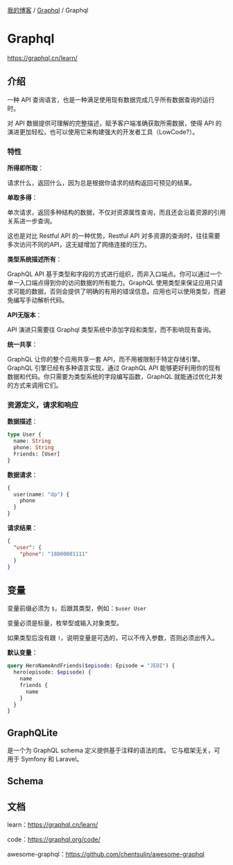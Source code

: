[我的博客](../_index.md) / [Graphql](_index.md) / Graphql

# Graphql

<https://graphql.cn/learn/>

## 介绍

一种 API 查询语言，也是一种满足使用现有数据完成几乎所有数据查询的运行时。

对 API 数据提供可理解的完整描述，赋予客户端准确获取所需数据，使得 API 的演进更加轻松，也可以使用它来构建强大的开发者工具（LowCode?）。

### 特性

**所得即所取**：

请求什么，返回什么，因为总是根据你请求的结构返回可预见的结果。

**单取多得**：

单次请求，返回多种结构的数据，不仅对资源属性查询，而且还会沿着资源的引用关系进一步查询。

这也是对比 Restful API 的一种优势，Restful API 对多资源的查询时，往往需要多次访问不同的API，这无疑增加了网络连接的压力。

**类型系统描述所有**：

GraphQL API 基于类型和字段的方式进行组织，而非入口端点。你可以通过一个单一入口端点得到你的访问数据的所有能力。GraphQL 使用类型来保证应用只请求可能的数据，否则会提供了明确的有用的错误信息。应用也可以使用类型，而避免编写手动解析代码。

**API无版本**：

API 演进只需要往 Graphql 类型系统中添加字段和类型，而不影响现有查询。

**统一共享**：

GraphQL 让你的整个应用共享一套 API，而不用被限制于特定存储引擎。GraphQL 引擎已经有多种语言实现，通过 GraphQL API 能够更好利用你的现有数据和代码。你只需要为类型系统的字段编写函数，GraphQL 就能通过优化并发的方式来调用它们。

### 资源定义，请求和响应

**数据描述**：

```graphql
type User {
  name: String
  phone: String
  Friends: [User]
}
```

**数据请求**：

```graphql
{
  user(name: "dp") {
    phone
  }
}
```

**请求结果**：

```json
{
  "user": {
    "phone": "18800001111"
  }
}
```

## 变量

变量前缀必须为 `$`，后跟其类型，例如：`$user User`

变量必须是标量，枚举型或输入对象类型。

如果类型后没有跟 `!`，说明变量是可选的，可以不传入参数，否则必须出传入。

**默认变量**：

```graphql
query HeroNameAndFriends($episode: Episode = "JEDI") {
  hero(episode: $episode) {
    name
    friends {
      name
    }
  }
}
```

## GraphQLite

是一个为 GraphQL schema 定义提供基于注释的语法的库。 它与框架无关，可用于 Symfony 和 Laravel。

## Schema

## 文档

learn：<https://graphql.cn/learn/>

code：<https://graphql.org/code/>

awesome-graphql：<https://github.com/chentsulin/awesome-graphql>
